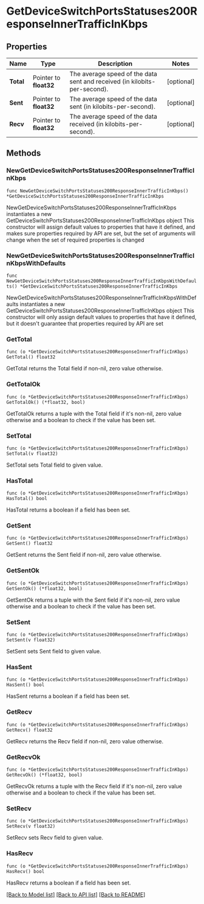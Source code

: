 # GetDeviceSwitchPortsStatuses200ResponseInnerTrafficInKbps

## Properties

Name | Type | Description | Notes
------------ | ------------- | ------------- | -------------
**Total** | Pointer to **float32** | The average speed of the data sent and received (in kilobits-per-second). | [optional] 
**Sent** | Pointer to **float32** | The average speed of the data sent (in kilobits-per-second). | [optional] 
**Recv** | Pointer to **float32** | The average speed of the data received (in kilobits-per-second). | [optional] 

## Methods

### NewGetDeviceSwitchPortsStatuses200ResponseInnerTrafficInKbps

`func NewGetDeviceSwitchPortsStatuses200ResponseInnerTrafficInKbps() *GetDeviceSwitchPortsStatuses200ResponseInnerTrafficInKbps`

NewGetDeviceSwitchPortsStatuses200ResponseInnerTrafficInKbps instantiates a new GetDeviceSwitchPortsStatuses200ResponseInnerTrafficInKbps object
This constructor will assign default values to properties that have it defined,
and makes sure properties required by API are set, but the set of arguments
will change when the set of required properties is changed

### NewGetDeviceSwitchPortsStatuses200ResponseInnerTrafficInKbpsWithDefaults

`func NewGetDeviceSwitchPortsStatuses200ResponseInnerTrafficInKbpsWithDefaults() *GetDeviceSwitchPortsStatuses200ResponseInnerTrafficInKbps`

NewGetDeviceSwitchPortsStatuses200ResponseInnerTrafficInKbpsWithDefaults instantiates a new GetDeviceSwitchPortsStatuses200ResponseInnerTrafficInKbps object
This constructor will only assign default values to properties that have it defined,
but it doesn't guarantee that properties required by API are set

### GetTotal

`func (o *GetDeviceSwitchPortsStatuses200ResponseInnerTrafficInKbps) GetTotal() float32`

GetTotal returns the Total field if non-nil, zero value otherwise.

### GetTotalOk

`func (o *GetDeviceSwitchPortsStatuses200ResponseInnerTrafficInKbps) GetTotalOk() (*float32, bool)`

GetTotalOk returns a tuple with the Total field if it's non-nil, zero value otherwise
and a boolean to check if the value has been set.

### SetTotal

`func (o *GetDeviceSwitchPortsStatuses200ResponseInnerTrafficInKbps) SetTotal(v float32)`

SetTotal sets Total field to given value.

### HasTotal

`func (o *GetDeviceSwitchPortsStatuses200ResponseInnerTrafficInKbps) HasTotal() bool`

HasTotal returns a boolean if a field has been set.

### GetSent

`func (o *GetDeviceSwitchPortsStatuses200ResponseInnerTrafficInKbps) GetSent() float32`

GetSent returns the Sent field if non-nil, zero value otherwise.

### GetSentOk

`func (o *GetDeviceSwitchPortsStatuses200ResponseInnerTrafficInKbps) GetSentOk() (*float32, bool)`

GetSentOk returns a tuple with the Sent field if it's non-nil, zero value otherwise
and a boolean to check if the value has been set.

### SetSent

`func (o *GetDeviceSwitchPortsStatuses200ResponseInnerTrafficInKbps) SetSent(v float32)`

SetSent sets Sent field to given value.

### HasSent

`func (o *GetDeviceSwitchPortsStatuses200ResponseInnerTrafficInKbps) HasSent() bool`

HasSent returns a boolean if a field has been set.

### GetRecv

`func (o *GetDeviceSwitchPortsStatuses200ResponseInnerTrafficInKbps) GetRecv() float32`

GetRecv returns the Recv field if non-nil, zero value otherwise.

### GetRecvOk

`func (o *GetDeviceSwitchPortsStatuses200ResponseInnerTrafficInKbps) GetRecvOk() (*float32, bool)`

GetRecvOk returns a tuple with the Recv field if it's non-nil, zero value otherwise
and a boolean to check if the value has been set.

### SetRecv

`func (o *GetDeviceSwitchPortsStatuses200ResponseInnerTrafficInKbps) SetRecv(v float32)`

SetRecv sets Recv field to given value.

### HasRecv

`func (o *GetDeviceSwitchPortsStatuses200ResponseInnerTrafficInKbps) HasRecv() bool`

HasRecv returns a boolean if a field has been set.


[[Back to Model list]](../README.md#documentation-for-models) [[Back to API list]](../README.md#documentation-for-api-endpoints) [[Back to README]](../README.md)


